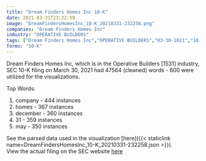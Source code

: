 ```yaml
---
title: "Dream Finders Homes Inc 10-K"
date: 2021-03-31T23:22:58
image: "DreamFindersHomesInc_10-K_20210331-232258.png"
companies: "Dream Finders Homes Inc"
industry: "OPERATIVE BUILDERS"
tags: ["Dream Finders Homes Inc","OPERATIVE BUILDERS","03-30-2021","10-K"]
forms: "10-K"
---
```

Dream Finders Homes Inc, which is in the Operative Builders [1531] industry, SEC 10-K filing on March 30, 2021 had 47564 (cleaned) words - 600 were utilized for the visualizations.

Top Words:
1. company - 444 instances
2. homes - 367 instances
3. december - 360 instances
4. 31 - 359 instances
5. may - 350 instances


See the parsed data used in the visualization [here]({{< staticlink name=DreamFindersHomesInc_10-K_20210331-232258.json >}}).  
View the actual filing on the SEC website [here](https://www.sec.gov/Archives/edgar/data/1825088/0001140361-21-010794.txt)